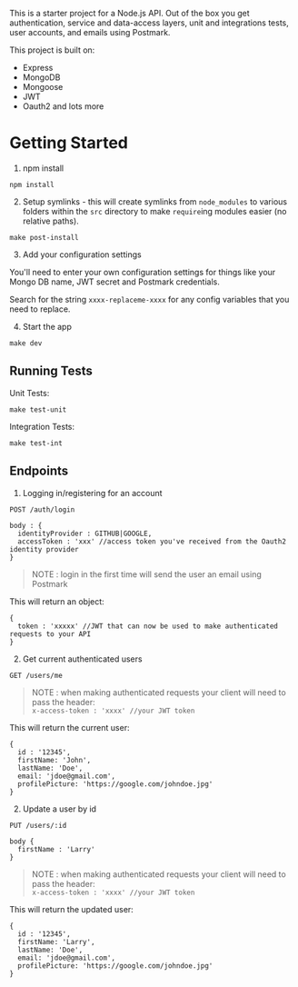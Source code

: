 This is a starter project for a Node.js API. Out of the box you get authentication, service and data-access layers, unit and integrations tests, user accounts, and emails using Postmark.

This project is built on:

- Express
- MongoDB
- Mongoose
- JWT
- Oauth2 and lots more

# Getting Started

1) npm install

```
npm install
```

2) Setup symlinks - this will create symlinks from `node_modules` to various folders within the `src` directory to make `require`ing modules easier (no relative paths).

```
make post-install
```

3) Add your configuration settings

You'll need to enter your own configuration settings for things like your Mongo DB name, JWT secret and Postmark credentials.

Search for the string `xxxx-replaceme-xxxx` for any config variables that you need to replace.

4) Start the app

```
make dev
```

## Running Tests

Unit Tests:

```
make test-unit
```

Integration Tests:

```
make test-int
```

## Endpoints

1) Logging in/registering for an account

```
POST /auth/login

body : {
  identityProvider : GITHUB|GOOGLE,
  accessToken : 'xxx' //access token you've received from the Oauth2 identity provider
}
```

> NOTE : login in the first time will send the user an email using Postmark

This will return an object:

```
{
  token : 'xxxxx' //JWT that can now be used to make authenticated requests to your API
}
```

2) Get current authenticated users

```
GET /users/me
```

> NOTE : when making authenticated requests your client will need to pass the header:<br>
> ``` x-access-token : 'xxxx' //your JWT token ```

This will return the current user:

```
{
  id : '12345',
  firstName: 'John',
  lastName: 'Doe',
  email: 'jdoe@gmail.com',
  profilePicture: 'https://google.com/johndoe.jpg'
}
```

2) Update a user by id

```
PUT /users/:id

body {
  firstName : 'Larry'
}
```

> NOTE : when making authenticated requests your client will need to pass the header:<br>
> ``` x-access-token : 'xxxx' //your JWT token ```

This will return the updated user:

```
{
  id : '12345',
  firstName: 'Larry',
  lastName: 'Doe',
  email: 'jdoe@gmail.com',
  profilePicture: 'https://google.com/johndoe.jpg'
}
```
